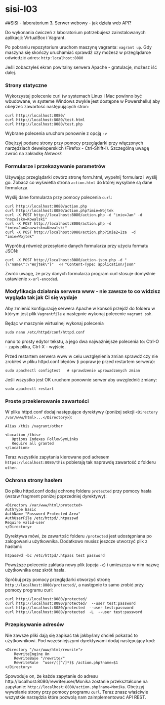 # sisi-l03

##SiSi - laboratorium 3. Serwer webowy - jak działa web API?

Do wykonania ćwiczeń z laboratorium potrzebujesz zainstalowanych aplikacji: VirtualBox i Vagrant.

Po pobraniu repozytorium uruchom maszynę vagranta: `vagrant up`. Gdy maszyna się skończy uruchamiać sprawdź czy możesz w przeglądarce odwiedzić adres: `http:localhost:8080`

Jeśli zobaczyłeś ekran powitalny serwera Apache - gratulacje, możesz iść dalej.

### Strony statyczne

Wykorzystaj polecenie curl (w systemach Linux i Mac powinno być wbudowane, w systeme Windows zwykle jest dostępne w Powershellu) aby obejrzeć zawartość następujących stron:
```
curl http://localhost:8080/
curl http://localhost:8080/test.html
curl http://localhost:8080/test.php
```
Wybrane polecenia uruchom ponownie z opcją `-v`

Obejrzyj podane strony przy pomocy przeglądarki przy włączonych narzędziach deweloperskich (Firefox - Ctrl-Shift-I). Szczególną uwagę zwróć na zakładkę *Network*

### Formularze i przekazywanie parametrów
Używając przeglądarki otwórz stronę form.html, wypełnij formularz i wyślij go. Zobacz co wyświetla strona `action.html` do której wysyłane są dane formularza.

Wyślij dane formularza przy pomocy polecenia `curl`:
```
curl http://localhost:8080/action.php
curl http://localhost:8080/action.php?imie=Wojtek
curl -X POST http://localhost:8080/action.php -d "imie=Jan" -d "nazwisko=Kowalski"
curl -X POST http://localhost:8080/action.php -d "imie=Jan&nazwisko=Kowalski"
curl -X POST http://localhost:8080/action.php?imie2=Iza  -d "imie=Wojtek"
```
Wypróbuj również przesyłanie danych formularza przy użyciu formatu JSON:
```
curl -X POST http://localhost:8080/action-json.php -d "{\"name\":\"Wojtek\"}"  -H "Content-Type: application/json"
```
Zwróć uwagę, że przy danych formularza program curl stosuje domyślnie ustawienie `x-url-encoded`.

### Modyfikacja działania serwera www - nie zawsze to co widzisz wygląda tak jak Ci się wydaje

Aby zmienić konfigurację serwera Apache w konsoli przejdź do folderu w którym jest plik `Vagrantfile` a następnie wykonaj polecenie `vagrant ssh`.

Będąc w maszynie wirtualnej wykonaj polecenia
```
sudo nano /etc/httpd/conf/httpd.conf
```
nano to prosty edytor tekstu, a jego dwa najważniejsze polecenia to: Ctrl-O - zapis pliku, Ctrl-X - wyjście.

Przed restartem serwera www w celu uwzglęnienia zmian sprawdź czy nie zrobiłeś w pliku httpd.conf błędów (i popraw je przed restartem serwera):
```
sudo apachectl configtest   # sprawdzenie wprowadzonych zmian
```
Jeśli wszystko jest OK uruchom ponownie serwer aby uwzglednić zmiany:
```
sudo apachectl restart
```

### Proste przekierowanie zawartości 

W pliku httpd.conf dodaj następujące dyrektywy (poniżej sekcji `<Directory /var/www/html>...</Directory>`):
```
Alias /this /vagrant/other

<Location /this>
   Options Indexes FollowSymLinks
   Require all granted
</Location>
```
Teraz wszystkie zapytania kierowane pod adresem `https://localhost:8080/this` pobierają tak naprawdę zawartość z folderu `other`.


### Ochrona strony hasłem

Do pliku httpd.conf dodaj ochronę folderu `protected` przy pomocy hasła (wstaw fragment poniżej poprzedniej dyrektywy):
```
<Directory /var/www/html/protected>
AuthType Basic
AuthName "Password Protected Area"
AuthUserFile /etc/httpd/.htpasswd
Require valid-user
</Directory>
```
Dyrektywa mówi, że zawartość folderu `/protected` jest udostępniana po zalogowaniu użytkownika.
Dodatkowo musisz jeszcze utworzyć plik z hasłami:
```
htpasswd -bc /etc/httpd/.htpass test password
```
Powyższe polecenie zakłada nowy plik (opcja `-c`) i umieszcza w nim nazwę użytkownika oraz skrót hasła.

Spróbuj przy pomocy przeglądarki otworzyć stronę `http://localhost:8080/protected/`, a następnie to samo zrobić przy pomocy programu curl:
```
curl http://localhost:8080/protected/
curl http://localhost:8080/protected/  --user test:password
curl http://localhost:8080/protected  --user test:password
curl http://localhost:8080/protected  -L  --user test:password
```

### Przepisywanie adresów

Nie zawsze pliki dają się zapisać tak jakbyśmy chcieli pokazać to użytkownikowi.
Pod wcześniejszymi dyrektywami dodaj następujący kod:
```
<Directory "/var/www/html/rewrite">
    RewriteEngine On
    RewriteBase "/rewrite/"
    RewriteRule  ^user/([^/]*)$ /action.php?name=$1
</Directory>
```
Spowoduje on, że każde zapytanie do adresu http://localhost:8080/rewrite/user/Monika zostanie przekształcone na zapytanie: `http://localhost:8080/action.php?name=Monika`. Obejrzyj wywołanie strony przy pomocy programu `curl`. Teraz znasz właściwie wszystkie narzędzia które pozwolą nam zaimplementować API REST.
